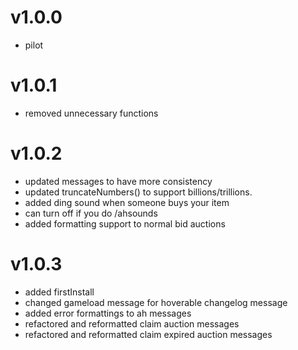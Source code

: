# v1.0.0
+ pilot

# v1.0.1 
+ removed unnecessary functions

# v1.0.2
+ updated messages to have more consistency
+ updated truncateNumbers() to support billions/trillions.
+ added ding sound when someone buys your item
+ can turn off if you do /ahsounds
+ added formatting support to normal bid auctions

# v1.0.3
+ added firstInstall
+ changed gameload message for hoverable changelog message
+ added error formattings to ah messages
+ refactored and reformatted claim auction messages
+ refactored and reformatted claim expired auction messages
